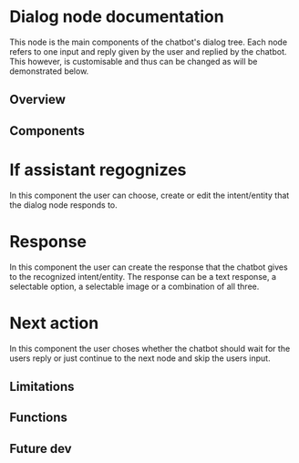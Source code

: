 # Dialog node documentation
This node is the main components of the chatbot's dialog tree. Each node refers to one input and reply given by
the user and replied by the chatbot. This however, is customisable and thus can be changed as will be demonstrated 
below. 
## Overview

## Components
# If assistant regognizes
In this component the user can choose, create or edit the intent/entity that the dialog node responds to.
# Response
In this component the user can create the response that the chatbot gives to the recognized intent/entity.
The response can be a text response, a selectable option, a selectable image or a combination of all three.
# Next action
In this component the user choses whether the chatbot should wait for the users reply or just continue to the next node and skip the users input.
## Limitations

## Functions

## Future dev